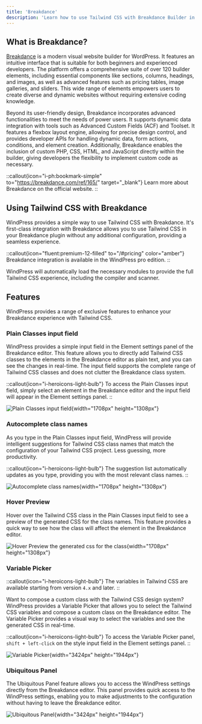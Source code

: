 ```yaml
---
title: 'Breakdance'
description: 'Learn how to use Tailwind CSS with Breakdance Builder in WordPress.'
---
```


## What is Breakdance?

[Breakdance](https://breakdance.com/ref/165/) is a modern visual website builder for WordPress. It features an intuitive interface that is suitable for both beginners and experienced developers. The platform offers a comprehensive suite of over 120 builder elements, including essential components like sections, columns, headings, and images, as well as advanced features such as pricing tables, image galleries, and sliders. This wide range of elements empowers users to create diverse and dynamic websites without requiring extensive coding knowledge.

Beyond its user-friendly design, Breakdance incorporates advanced functionalities to meet the needs of power users. It supports dynamic data integration with tools such as Advanced Custom Fields (ACF) and Toolset. It features a flexbox layout engine, allowing for precise design control, and provides developer APIs for handling dynamic data, form actions, conditions, and element creation. Additionally, Breakdance enables the inclusion of custom PHP, CSS, HTML, and JavaScript directly within the builder, giving developers the flexibility to implement custom code as necessary.

::callout{icon="i-ph:bookmark-simple" to="https://breakdance.com/ref/165/" target="_blank"}
Learn more about Breakdance on the official website.
::

## Using Tailwind CSS with Breakdance

WindPress provides a simple way to use Tailwind CSS with Breakdance. It's first-class integration with Breakdance allows you to use Tailwind CSS in your Breakdance plugin without any additional configuration, providing a seamless experience.

::callout{icon="fluent:premium-12-filled" to="/#pricing" color="amber"}
Breakdance integration is available in the WindPress pro edition.
::

WindPress will automatically load the necessary modules to provide the full Tailwind CSS experience, including the compiler and scanner.

## Features

WindPress provides a range of exclusive features to enhance your Breakdance experience with Tailwind CSS.

### Plain Classes input field

WindPress provides a simple input field in the Element settings panel of the Breakdance editor. This feature allows you to directly add Tailwind CSS classes to the elements in the Breakdance editor as plain text, and you can see the changes in real-time. The input field supports the complete range of Tailwind CSS classes and does not clutter the Breakdance class system.

::callout{icon="i-heroicons-light-bulb"}
To access the Plain Classes input field, simply select an element in the Breakdance editor and the input field will appear in the Element settings panel.
::

![Plain Classes input field](/img/content/integrations/breakdance/screenshot-1.png){width="1708px" height="1308px"}

### Autocomplete class names

As you type in the Plain Classes input field, WindPress will provide intelligent suggestions for Tailwind CSS class names that match the configuration of your Tailwind CSS project. Less guessing, more productivity.

::callout{icon="i-heroicons-light-bulb"}
The suggestion list automatically updates as you type, providing you with the most relevant class names.
::

![Autocomplete class names](/img/content/integrations/breakdance/screenshot-2.png){width="1708px" height="1308px"}

### Hover Preview

Hover over the Tailwind CSS class in the Plain Classes input field to see a preview of the generated CSS for the class names. This feature provides a quick way to see how the class will affect the element in the Breakdance editor.

![Hover Preview the generated css for the class](/img/content/integrations/breakdance/screenshot-3.png){width="1708px" height="1308px"}

### Variable Picker

::callout{icon="i-heroicons-light-bulb"}
The variables in Tailwind CSS are available starting from version `4.x` and later.
::

Want to compose a custom class with the Tailwind CSS design system? WindPress provides a Variable Picker that allows you to select the Tailwind CSS variables and compose a custom class on the Breakdance editor. The Variable Picker provides a visual way to select the variables and see the generated CSS in real-time.

::callout{icon="i-heroicons-light-bulb"}
To access the Variable Picker panel, `shift + left-click` on the style input field in the Element settings panel.
::

![Variable Picker](/img/content/integrations/breakdance/screenshot-4.png){width="3424px" height="1944px"}

### Ubiquitous Panel

The Ubiquitous Panel feature allows you to access the WindPress settings directly from the Breakdance editor. This panel provides quick access to the WindPress settings, enabling you to make adjustments to the configuration without having to leave the Breakdance editor.

![Ubiquitous Panel](/img/content/integrations/breakdance/screenshot-5.png){width="3424px" height="1944px"}
